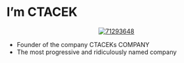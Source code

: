# I’m CTACEK
<p align="center">
<a href="https://ibb.co/dpQjH8M"><img src="https://i.ibb.co/dpQjH8M/71293648.jpg" alt="71293648" border="0"></a>
</p>

- Founder of the company CTACEKs COMPANY
- The most progressive and ridiculously named company


